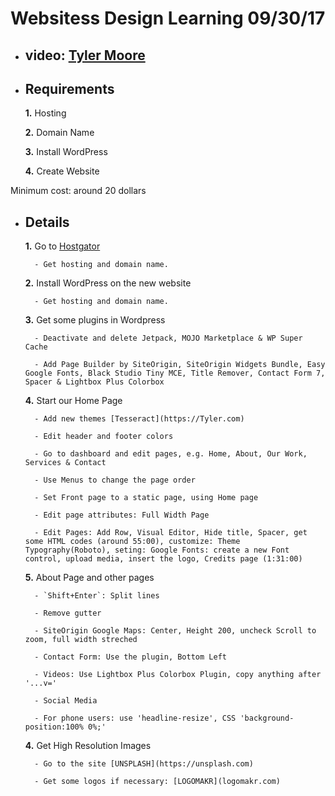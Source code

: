 # Websitess Design Learning 09/30/17

- ## video: [Tyler Moore](https://www.youtube.com/watch?v=sd0grLQ4voU)

- ## Requirements

    **1.** Hosting

    **2.** Domain Name

    **3.** Install WordPress

    **4.** Create Website

Minimum cost: around 20 dollars

- ## Details

    **1.** Go to [Hostgator](www.hostator.com)

        - Get hosting and domain name.

    **2.** Install WordPress on the new website

        - Get hosting and domain name.

    **3.** Get some plugins in Wordpress

        - Deactivate and delete Jetpack, MOJO Marketplace & WP Super Cache

        - Add Page Builder by SiteOrigin, SiteOrigin Widgets Bundle, Easy Google Fonts, Black Studio Tiny MCE, Title Remover, Contact Form 7, Spacer & Lightbox Plus Colorbox

    **4.** Start our Home Page

        - Add new themes [Tesseract](https://Tyler.com)

        - Edit header and footer colors

        - Go to dashboard and edit pages, e.g. Home, About, Our Work, Services & Contact

        - Use Menus to change the page order

        - Set Front page to a static page, using Home page

        - Edit page attributes: Full Width Page

        - Edit Pages: Add Row, Visual Editor, Hide title, Spacer, get some HTML codes (around 55:00), customize: Theme Typography(Roboto), seting: Google Fonts: create a new Font control, upload media, insert the logo, Credits page (1:31:00)

    **5.** About Page and other pages

        - `Shift+Enter`: Split lines

        - Remove gutter

        - SiteOrigin Google Maps: Center, Height 200, uncheck Scroll to zoom, full width streched

        - Contact Form: Use the plugin, Bottom Left

        - Videos: Use Lightbox Plus Colorbox Plugin, copy anything after '...v='

        - Social Media

        - For phone users: use 'headline-resize', CSS 'background-position:100% 0%;'

    **4.** Get High Resolution Images

        - Go to the site [UNSPLASH](https://unsplash.com)

        - Get some logos if necessary: [LOGOMAKR](logomakr.com)

